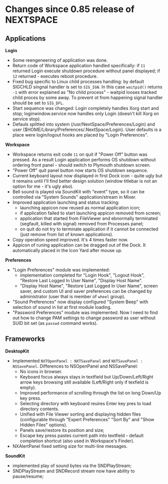 Changes since 0.85 release of NEXTSPACE
===

Applications
---

**Login**

- Some reengeneering of application was done.
- Return code of Workspace application handled specifically: if `11` returned Login execute shutdown procedure without panel displayed; if `12` returned - executes reboot procedure.
- Fixed bug specific to Linux child processes handling: by default SIGCHLD singnal handler is set to `SIG_IGN`. In this case `waitpid()` returns `-1` with error explained as "No child process" - waitpid looses tracked child proces by some away. To prevent ot from happening signal handler should be set to `SIG_DFL`.
- Start sequence was changed: Login completely handles Xorg start and stop; loginwindow.service now handles only Login (doesn't kill Xorg on service stop).
- Defauls splitted into system (/usr/NextSpace/Preferences/Login) and user ($HOME/Library/Preferences/.NextSpace/Login). User defaults is a place were login/logout hooks are placed by "Login Preferences".

**Workspace**

- Workspace returns exit code `11` on quit if "Power Off" button was pressed. As a result Login application performs OS shutdown without ordering front panel - should switch to Plymouth shutdown screen.
- "Power Off" quit panel button now starts OS shutdown sequence.
- Current keyboard layout now displayed in first Dock icon - quite ugly but it remains until I'll find better design solution (window titlebar is not an option for me - it's ugly also).
- Bell sound is played via SoundKit with "event" type, so it can be controlled via "System Sounds" application/stream in Mixer.
- Improved application launching and status tracking:
	- launching appicon now reused as normal application icon;
	- if application failed to start launching appicon removed from screen;
	- application that started from FileViewer and ebnormally terminated (segfault, killed with signal) removed from Processes panel;
	- on quit do not try to terminate application if it cannot be connected (just remove from list of known applications).
- Copy operation speed improved. It's 4 times faster now.
- Appicon of runing application can be dragged out of the Dock. It automatically placed in the Icon Yard after mouse up.

**Preferences**

- "Login Preferences" module was implemented:
	- implementation completed for "Login Hook", "Logout Hook", "Restore Last Logged In User Name", "Display Host Name".
	- "Display Host Name", "Restore Last Logged In User Name", screen saver, and custom UI and saver preferences can be changed by administrator (user that is member of `wheel` group).
- "Sound Preferences" now display configured "System Beep" with selection of sound in list at first module loading.
- "Password Preferences" module was implemented. Now I need to find out how to change PAM settings to change password as user without SUID bit set (as `passwd` command works).

Frameworks
---

**DesktopKit**

- Implemented `NXTOpenPanel : NXTSavePanel` and `NXTSavePanel : NSSavePanel`. 
  Differences to NSOpenPanel and NSSavePanel:
	- No icons in browser.
	- Keyboard focus always stays in textfield but Up/Down/Left/Right arrow keys browsing still available (Left/Right only if texfield is empty).
	- Improved performance of scrolling through the list on long Down/Up key press.
	- Selecting directory with keyboard reuires Enter key pres to load directory contents.
	- Unified with File Viewer sorting and displaying hidden files (configurable through "Expert Preferences" "Sort By" and "Show Hidden Files" options).
	- Panels save/restore its position and size;
	- Escape key press pastes current path into textfield - default completion shortcut (also used in Workspace's Finder).
- NXAlertPanel fixed setting size for multi-line messages.

**SoundKit**

- implemented play of sound bytes via the SNDPlayStream;
- SNDPlayStream and SNDRecord stream now have ability to pause/resume;